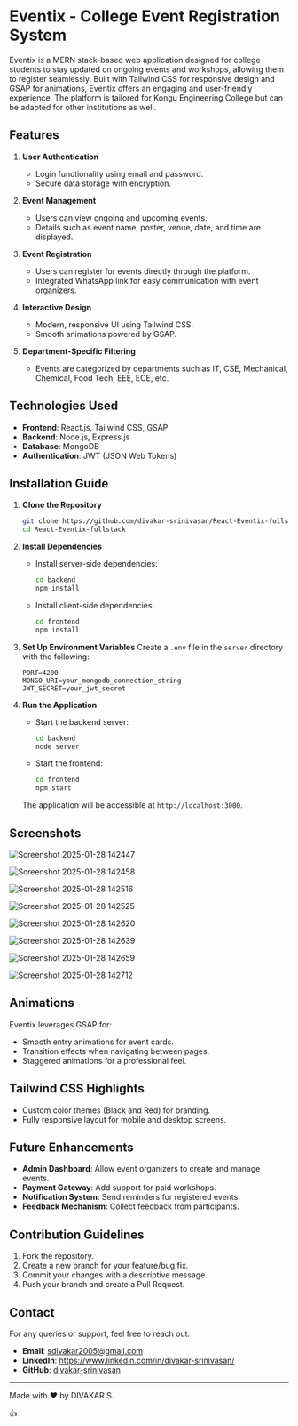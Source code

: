 # Eventix - College Event Registration System

Eventix is a MERN stack-based web application designed for college students to stay updated on ongoing events and workshops, allowing them to register seamlessly. Built with Tailwind CSS for responsive design and GSAP for animations, Eventix offers an engaging and user-friendly experience. The platform is tailored for Kongu Engineering College but can be adapted for other institutions as well.

## Features

1. **User Authentication**
   - Login functionality using email and password.
   - Secure data storage with encryption.

2. **Event Management**
   - Users can view ongoing and upcoming events.
   - Details such as event name, poster, venue, date, and time are displayed.

3. **Event Registration**
   - Users can register for events directly through the platform.
   - Integrated WhatsApp link for easy communication with event organizers.

4. **Interactive Design**
   - Modern, responsive UI using Tailwind CSS.
   - Smooth animations powered by GSAP.

5. **Department-Specific Filtering**
   - Events are categorized by departments such as IT, CSE, Mechanical, Chemical, Food Tech, EEE, ECE, etc.

## Technologies Used

- **Frontend**: React.js, Tailwind CSS, GSAP
- **Backend**: Node.js, Express.js
- **Database**: MongoDB
- **Authentication**: JWT (JSON Web Tokens)

## Installation Guide

1. **Clone the Repository**
   ```bash
   git clone https://github.com/divakar-srinivasan/React-Eventix-fullstack.git
   cd React-Eventix-fullstack
   ```

2. **Install Dependencies**
   - Install server-side dependencies:
     ```bash
     cd backend
     npm install
     ```
   - Install client-side dependencies:
     ```bash
     cd frontend
     npm install
     ```

3. **Set Up Environment Variables**
   Create a `.env` file in the `server` directory with the following:
   ```env
   PORT=4200
   MONGO_URI=your_mongodb_connection_string
   JWT_SECRET=your_jwt_secret
   ```

4. **Run the Application**
   - Start the backend server:
     ```bash
     cd backend
     node server
     ```
   - Start the frontend:
     ```bash
     cd frontend
     npm start
     ```

   The application will be accessible at `http://localhost:3000`.

## Screenshots

![Screenshot 2025-01-28 142447](https://github.com/user-attachments/assets/bac5daed-a36e-4113-8110-9811f951e367)

![Screenshot 2025-01-28 142458](https://github.com/user-attachments/assets/306fcf8d-464f-4e94-acea-1ac2a5e491dd)

![Screenshot 2025-01-28 142516](https://github.com/user-attachments/assets/21be47e5-5600-4a31-84e1-e2c4018edf09)

![Screenshot 2025-01-28 142525](https://github.com/user-attachments/assets/5ece3889-7787-4ef2-82f0-042aa2226294)

![Screenshot 2025-01-28 142620](https://github.com/user-attachments/assets/e02e21dd-6643-4970-b76a-6086a42fb748)

![Screenshot 2025-01-28 142639](https://github.com/user-attachments/assets/1c429593-9683-4e89-99ab-df1bea282f48)

![Screenshot 2025-01-28 142659](https://github.com/user-attachments/assets/aacea0f4-60d3-4317-8a6d-102fcc9194cb)

![Screenshot 2025-01-28 142712](https://github.com/user-attachments/assets/1cecb715-039f-4446-a323-68015c179ac7)

## Animations

Eventix leverages GSAP for:
- Smooth entry animations for event cards.
- Transition effects when navigating between pages.
- Staggered animations for a professional feel.

## Tailwind CSS Highlights
- Custom color themes (Black and Red) for branding.
- Fully responsive layout for mobile and desktop screens.

## Future Enhancements
- **Admin Dashboard**: Allow event organizers to create and manage events.
- **Payment Gateway**: Add support for paid workshops.
- **Notification System**: Send reminders for registered events.
- **Feedback Mechanism**: Collect feedback from participants.

## Contribution Guidelines

1. Fork the repository.
2. Create a new branch for your feature/bug fix.
3. Commit your changes with a descriptive message.
4. Push your branch and create a Pull Request.


## Contact

For any queries or support, feel free to reach out:
- **Email**: sdivakar2005@gmail.com
- **LinkedIn**: https://www.linkedin.com/in/divakar-srinivasan/
- **GitHub**: [divakar-srinivasan](https://github.com/divakar-srinivasan)

---

Made with ❤️ by DIVAKAR S.

👍

